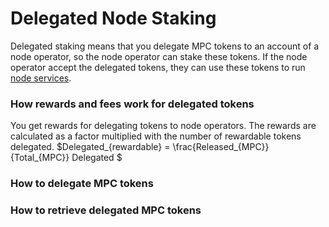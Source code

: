 # Delegated Node Staking

Delegated staking means that you delegate MPC tokens to an account of a node operator, so the node operator can stake
these tokens. If the node operator accept the delegated tokens, they can use these tokens to
run [node services](start-running-a-node.md).


### How rewards and fees work for delegated tokens

You get rewards for delegating tokens to node operators. The rewards are calculated as a factor multiplied with the number of rewardable tokens delegated. $Delegated_{rewardable} = \frac{Released_{MPC}}{Total_{MPC}} Delegated $

### How to delegate MPC tokens



### How to retrieve delegated MPC tokens